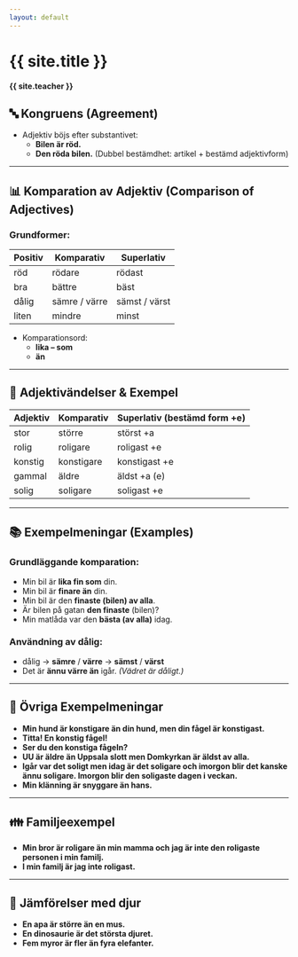```yaml
---
layout: default
---
```


# {{ site.title }}

**{{ site.teacher }}**


## 🔤 Kongruens (Agreement)
- Adjektiv böjs efter substantivet:
  - **Bilen är röd.**
  - **Den röda bilen.** (Dubbel bestämdhet: artikel + bestämd adjektivform)

---

## 📊 Komparation av Adjektiv (Comparison of Adjectives)

### Grundformer:
| Positiv | Komparativ | Superlativ |
|---------|-------------|------------|
| röd     | rödare      | rödast     |
| bra     | bättre      | bäst       |
| dålig   | sämre / värre | sämst / värst |
| liten   | mindre      | minst      |

- Komparationsord:
  - **lika – som**
  - **än**

---

## 🧱 Adjektivändelser & Exempel

| Adjektiv | Komparativ | Superlativ (bestämd form +e) |
|----------|------------|-------------------------------|
| stor     | större     | störst +a                     |
| rolig    | roligare   | roligast +e                  |
| konstig  | konstigare | konstigast +e                |
| gammal   | äldre      | äldst +a (e)                 |
| solig    | soligare   | soligast +e                  |

---

## 📚 Exempelmeningar (Examples)

### Grundläggande komparation:
- Min bil är **lika fin som** din.
- Min bil är **finare än** din.
- Min bil är den **finaste (bilen) av alla**.
- Är bilen på gatan **den finaste** (bilen)?
- Min matlåda var den **bästa (av alla)** idag.

### Användning av dålig:
- dålig → **sämre** / **värre** → **sämst** / **värst**
- Det är **ännu värre än** igår. *(Vädret är dåligt.)*

---

## 🐒 Övriga Exempelmeningar

- **Min hund är konstigare än din hund, men din fågel är konstigast.**
- **Titta! En konstig fågel!**
- **Ser du den konstiga fågeln?**
- **UU är äldre än Uppsala slott men Domkyrkan är äldst av alla.**
- **Igår var det soligt men idag är det soligare och imorgon blir det kanske ännu soligare. Imorgon blir den soligaste dagen i veckan.**
- **Min klänning är snyggare än hans.**

---

## 👪 Familjeexempel

- **Min bror är roligare än min mamma och jag är inte den roligaste personen i min familj.**
- **I min familj är jag inte roligast.**

---

## 🦍 Jämförelser med djur

- **En apa är större än en mus.**
- **En dinosaurie är det största djuret.**
- **Fem myror är fler än fyra elefanter.**
